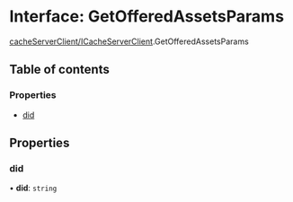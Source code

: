 # Interface: GetOfferedAssetsParams

[cacheServerClient/ICacheServerClient](../modules/cacheServerClient_ICacheServerClient.md).GetOfferedAssetsParams

## Table of contents

### Properties

- [did](cacheServerClient_ICacheServerClient.GetOfferedAssetsParams.md#did)

## Properties

### did

• **did**: `string`
